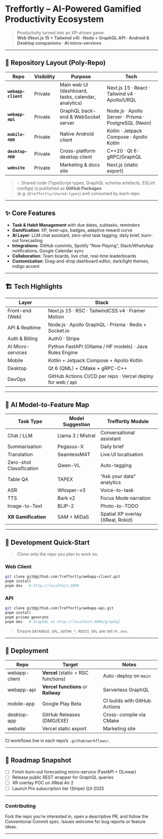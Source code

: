 # Treffortly – AI-Powered Gamified Productivity Ecosystem

> Productivity turned into an XP-driven game.  
> **Web (Next.js 15 + Tailwind v4) · Node + GraphQL API · Android & Desktop companions · AI micro-services**

---

## 📂 Repository Layout ­(Poly-Repo)

| Repo | Visibility | Purpose | Tech |
|------|------------|---------|------|
| **`webapp-client`** | Private | Main web UI (dashboard, tasks, calendar, analytics) | Next.js 15 · React · Tailwind v4 · Apollo/URQL |
| **`webapp-api`** | Private | GraphQL back-end & WebSocket server | Node.js · Apollo Server · Prisma · PostgreSQL (Neon) |
| **`mobile-app`** | Private | Native Android client | Kotlin · Jetpack Compose · Apollo Kotlin |
| **`desktop-app`** | Private | Cross-platform desktop client | C++20 · Qt 6 · gRPC/GraphQL |
| **`website`** | Private | Marketing & docs site | Next.js (static export) |

> 💡 Shared code (TypeScript types, GraphQL schema artefacts, ESLint configs) is published as **GitHub Packages**  
> (e.g. `@treffortly/shared-types`) and consumed by each repo.

---

## ✨ Core Features

- **Task & Habit Management** with due dates, subtasks, reminders
- **Gamification**: XP, level-ups, badges, adaptive reward curve
- **AI Layer**: LLM chat assistant, zero-shot task tagging, daily brief, burn-out forecasting
- **Integrations**: GitHub commits, Spotify “Now Playing”, Slack/WhatsApp notifications, Google Calendar sync
- **Collaboration**: Team boards, live chat, real-time leaderboards
- **Customization**: Drag-and-drop dashboard editor, dark/light themes, indigo accent

---

## 🏗️ Tech Highlights

| Layer | Stack |
|-------|-------|
| Front-end (Web) | Next.js 15 · RSC · TailwindCSS v4 · Framer Motion |
| API & Realtime | Node.js · Apollo GraphQL · Prisma · Redis + Socket.io |
| Auth & Billing | Auth0 · Stripe |
| AI Micro-services | Python FastAPI (Ollama / HF models) · Java Rules Engine |
| Mobile | Kotlin + Jetpack Compose + Apollo Kotlin |
| Desktop | Qt 6 (QML) + CMake + gRPC-C++ |
| DevOps | GitHub Actions CI/CD per repo · Vercel deploy for web / api |

---

## 🔌 AI Model-to-Feature Map

| Task Type | Model Suggestion | Treffortly Module |
|-----------|------------------|-------------------|
| Chat / LLM | Llama 3 / Mistral | Conversational assistant |
| Summarisation | Pegasus-X | Daily brief |
| Translation | SeamlessM4T | Live UI localisation |
| Zero-shot Classification | Qwen-VL | Auto-tagging |
| Table QA | TAPEX | “Ask your data” analytics |
| ASR | Whisper-v3 | Voice-to-task |
| TTS | Bark v2 | Focus Mode narration |
| Image-to-Text | BLIP-2 | Photo-to-TODO |
| **XR Gamification** | SAM + MiDaS | Spatial XP overlay (XReal, Rokid) |

---

## 🔄 Development Quick-Start

> Clone only the repo you plan to work on.

### Web Client

```bash
git clone git@github.com:Treffortly/webapp-client.git
pnpm install
pnpm dev   # http://localhost:3000
````

### API

```bash
git clone git@github.com:Treffortly/webapp-api.git
pnpm install
pnpm prisma generate
pnpm dev   # GraphQL at http://localhost:4000/graphql
```

> Ensure `DATABASE_URL`, `AUTH0_*`, `REDIS_URL` are set in `.env`.

---

## 🚀 Deployment

| Repo          | Target                              | Notes                         |
| ------------- | ----------------------------------- | ----------------------------- |
| webapp-client | **Vercel** (static + RSC functions) | Auto-deploy on `main`         |
| webapp-api    | **Vercel functions** or **Railway** | Serverless GraphQL            |
| mobile-app    | Google Play Beta                    | CI builds with GitHub Actions |
| desktop-app   | GitHub Releases (DMG/EXE)           | Cross-compile via CMake       |
| website       | Vercel static export                | Marketing site                |

CI workflows live in each repo’s `.github/workflows/`.

---

## 📝 Roadmap Snapshot

* [ ] Finish burn-out forecasting micro-service (FastAPI + DLinear)
* [ ] Release public REST wrapper for GraphQL queries
* [ ] XR overlay POC on XReal Air 2
* [ ] Launch Pro subscription tier (Stripe) Q3-2025

---

### Contributing

Fork the repo you’re interested in, open a descriptive PR, and follow the Conventional Commit spec.
Issues welcome for bug reports or feature ideas.

---
